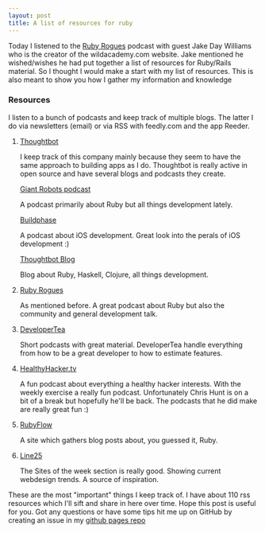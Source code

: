 ```yaml
---
layout: post
title: A list of resources for ruby
---
```


Today I listened to the [Ruby Rogues](http://devchat.tv/ruby-rogues/202-rr-the-struggles-new-ruby-users-have-with-jake-day-williams) podcast with guest Jake Day Williams who is the creator of the wildacademy.com website. Jake mentioned he wished/wishes he had put together a list of resources for Ruby/Rails material. So I thought I would make a start with my list of resources. This is also meant to show you how I gather my information and knowledge

### Resources

I listen to a bunch of podcasts and keep track of multiple blogs. The latter I do via newsletters (email) or via RSS with feedly.com and the app Reeder.

1. [Thoughtbot](https://thoughtbot.com)

   I keep track of this company mainly because they seem to have the same approach to building apps as I do.
   Thoughtbot is really active in open source and have several blogs and podcasts they create.

   [Giant Robots podcast](http://giantrobots.fm)

   A podcast primarily about Ruby but all things development lately.

   [Buildphase](http://buildphase.fm)

   A podcast about iOS development. Great look into the perals of iOS development :)

   [Thoughtbot Blog](https://robots.thoughtbot.com)

   Blog about Ruby, Haskell, Clojure, all things development.

2. [Ruby Rogues](http://rubyrogues.com)

   As mentioned before. A great podcast about Ruby but also the community and general development talk.

3. [DeveloperTea](http://developertea.com)

   Short podcasts with great material. DeveloperTea handle everything from how to be a great developer to how to estimate features.

4. [HealthyHacker.tv](http://www.healthyhacker.com)

   A fun podcast about everything a healthy hacker interests. With the weekly exercise a really fun podcast.
   Unfortunately Chris Hunt is on a bit of a break but hopefully he'll be back. The podcasts that he did make are really great fun :)

5. [RubyFlow](http://www.rubyflow.com)

   A site which gathers blog posts about, you guessed it, Ruby.

6. [Line25](http://line25.com)

   The Sites of the week section is really good. Showing current webdesign trends. A source of inspiration.

These are the most "important" things I keep track of.
I have about 110 rss resources which I'll sift and share in here over time.
Hope this post is useful for you.
Got any questions or have some tips hit me up on GitHub by creating an issue in my [github pages repo](https://github.com/sajoku/sajoku.github.io/issues/new)
